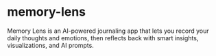 # memory-lens
Memory Lens is an AI-powered journaling app that lets you record your daily thoughts and emotions, then reflects back with smart insights, visualizations, and AI prompts.
